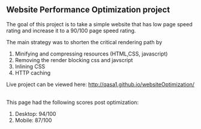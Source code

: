 ## Website Performance Optimization project

The goal of this project is to take a simple website that has low page speed rating and increase it to a 90/100 page speed rating.

The main strategy was to shorten the critical rendering path by <br>
1. Minifying and compressing resources (HTML,CSS, javascript)<br>
2. Removing the render blocking css and javscript<br>
3. Inlining CSS<br>
4. HTTP caching<br>

Live project can be viewed here: http://qasa1.github.io/websiteOptimization/<br><br>

This page had the following scores post optimization:<br>
1. Desktop: 94/100<br>
2. Mobile: 87/100<br>

